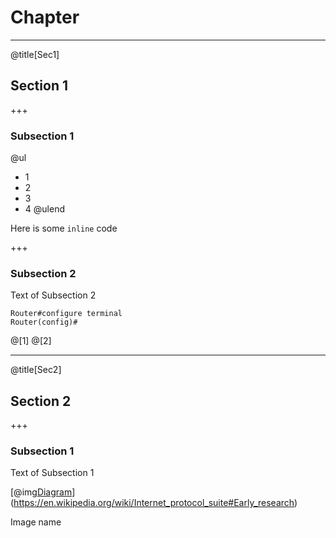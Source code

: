 # Chapter

---
@title[Sec1]

## Section 1

+++

### Subsection 1

@ul
- 1
- 2
- 3
- 4
@ulend

Here is some `inline` code

+++

### Subsection 2

Text of Subsection 2

```text
Router#configure terminal
Router(config)#
```
@[1]
@[2]

---
@title[Sec2]

## Section 2

+++

### Subsection 1

Text of Subsection 1

[@img[Diagram](common/images/SRI_First_Internetworked_Connection_diagram.jpg)](https://en.wikipedia.org/wiki/Internet_protocol_suite#Early_research)

Image name
